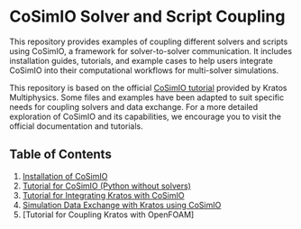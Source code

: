 # CoSimIO Solver and Script Coupling

This repository provides examples of coupling different solvers and scripts using CoSimIO, a framework for solver-to-solver communication. It includes installation guides, tutorials, and example cases to help users integrate CoSimIO into their computational workflows for multi-solver simulations.

This repository is based on the official [CoSimIO tutorial](https://kratosmultiphysics.github.io/CoSimIO/) provided by Kratos Multiphysics. Some files and examples have been adapted to suit specific needs for coupling solvers and data exchange. For a more detailed exploration of CoSimIO and its capabilities, we encourage you to visit the official documentation and tutorials.

## Table of Contents

1. [Installation of CoSimIO](./Installation/README.md)
2. [Tutorial for CoSimIO (Python without solvers)](./CoSimIO_Script_Tutorials)
3. [Tutorial for Integrating Kratos with CoSimIO](./CoSimIO_Kratos_BasicTutorials)
4. [Simulation Data Exchange with Kratos using CoSimIO](./CoSimIO_Kratos_SimulationDataExchange)
5. [Tutorial for Coupling Kratos with OpenFOAM]

